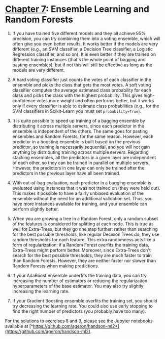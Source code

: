 [Chapter 7](https://learning.oreilly.com/library/view/hands-on-machine-learning/9781492032632/ch07.html#ensembles_chapter): Ensemble Learning and Random Forests
================================================================================================================================================================

1.  If you have trained five different models and they all achieve 95%
    precision, you can try combining them into a voting ensemble, which
    will often give you even better results. It works better if the
    models are very different (e.g., an SVM classifier, a Decision Tree
    classifier, a Logistic Regression classifier, and so on). It is even
    better if they are trained on different training instances (that's
    the whole point of bagging and pasting ensembles), but if not this
    will still be effective as long as the models are very different.

2.  A hard voting classifier just counts the votes of each classifier in
    the ensemble and picks the class that gets the most votes. A soft
    voting classifier computes the average estimated class probability
    for each class and picks the class with the highest probability.
    This gives high-confidence votes more weight and often performs
    better, but it works only if every classifier is able to estimate
    class probabilities (e.g., for the SVM classifiers in Scikit-Learn
    you must set `probability=True`).

3.  It is quite possible to speed up training of a bagging ensemble by
    distributing it across multiple servers, since each predictor in the
    ensemble is independent of the others. The same goes for pasting
    ensembles and Random Forests, for the same reason. However, each
    predictor in a boosting ensemble is built based on the previous
    predictor, so training is necessarily sequential, and you will not
    gain anything by distributing training across multiple servers.
    Regarding stacking ensembles, all the predictors in a given layer
    are independent of each other, so they can be trained in parallel on
    multiple servers. However, the predictors in one layer can only be
    trained after the predictors in the previous layer have all been
    trained.

4.  With out-of-bag evaluation, each predictor in a bagging ensemble is
    evaluated using instances that it was not trained on (they were held
    out). This makes it possible to have a fairly unbiased evaluation of
    the ensemble without the need for an additional validation set.
    Thus, you have more instances available for training, and your
    ensemble can perform slightly better.

5.  When you are growing a tree in a Random Forest, only a random subset
    of the features is considered for splitting at each node. This is
    true as well for Extra-Trees, but they go one step further: rather
    than searching for the best possible thresholds, like regular
    Decision Trees do, they use random thresholds for each feature. This
    extra randomness acts like a form of regularization: if a Random
    Forest overfits the training data, Extra-Trees might perform better.
    Moreover, since Extra-Trees don't search for the best possible
    thresholds, they are much faster to train than Random Forests.
    However, they are neither faster nor slower than Random Forests when
    making predictions.

6.  If your AdaBoost ensemble underfits the training data, you can try
    increasing the number of estimators or reducing the regularization
    hyperparameters of the base estimator. You may also try slightly
    increasing the learning rate.

7.  If your Gradient Boosting ensemble overfits the training set, you
    should try decreasing the learning rate. You could also use early
    stopping to find the right number of predictors (you probably have
    too many).

For the solutions to exercises 8 and 9, please see the Jupyter notebooks
available at
[*https://github.com/ageron/handson-ml2*](https://github.com/ageron/handson-ml2).
